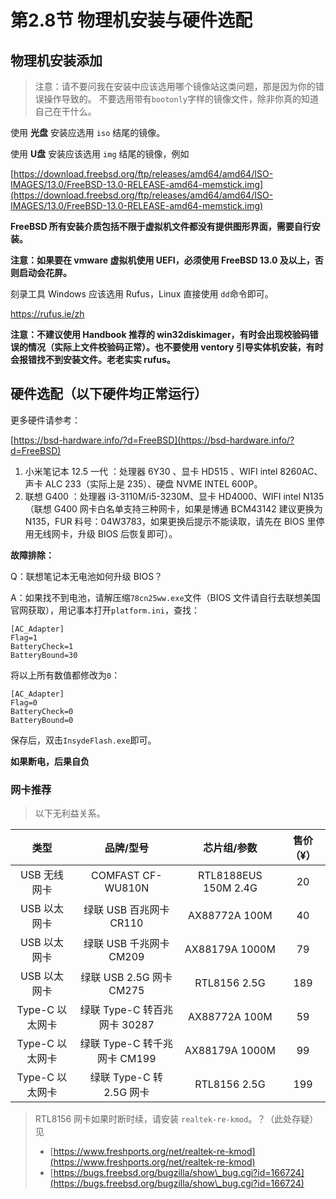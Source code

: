 # 第2.8节 物理机安装与硬件选配

## 物理机安装添加

> 注意：请不要问我在安装中应该选用哪个镜像站这类问题，那是因为你的错误操作导致的。 不要选用带有`bootonly`字样的镜像文件，除非你真的知道自己在干什么。

使用 **光盘** 安装应选用 `iso` 结尾的镜像。

使用 **U盘** 安装应该选用 `img` 结尾的镜像，例如

[https://download.freebsd.org/ftp/releases/amd64/amd64/ISO-IMAGES/13.0/FreeBSD-13.0-RELEASE-amd64-memstick.img](https://download.freebsd.org/ftp/releases/amd64/amd64/ISO-IMAGES/13.0/FreeBSD-13.0-RELEASE-amd64-memstick.img)

**FreeBSD 所有安装介质包括不限于虚拟机文件都没有提供图形界面，需要自行安装。**

**注意：如果要在 vmware 虚拟机使用 UEFI，必须使用 FreeBSD 13.0 及以上，否则启动会花屏。**

刻录工具 Windows 应该选用 Rufus，Linux 直接使用 `dd`命令即可。

https://rufus.ie/zh

**注意：不建议使用 Handbook 推荐的 win32diskimager，有时会出现校验码错误的情况（实际上文件校验码正常）。也不要使用 ventory 引导实体机安装，有时会报错找不到安装文件。老老实实 rufus。**

## 硬件选配（以下硬件均正常运行）

更多硬件请参考：

[https://bsd-hardware.info/?d=FreeBSD](https://bsd-hardware.info/?d=FreeBSD)

1. 小米笔记本 12.5 一代 ：处理器 6Y30 、显卡 HD515 、WIFI intel 8260AC、声卡 ALC 233（实际上是 235）、硬盘 NVME INTEL 600P。
2. 联想 G400 ：处理器 i3-3110M/i5-3230M、显卡 HD4000、WIFI intel N135（联想 G400 网卡白名单支持三种网卡，如果是博通 BCM43142 建议更换为 N135，FUR 料号：04W3783，如果更换后提示不能读取，请先在 BIOS 里停用无线网卡，升级 BIOS 后恢复即可）。

**故障排除：**

Q：联想笔记本无电池如何升级 BIOS？

A：如果找不到电池，请解压缩`78cn25ww.exe`文件（BIOS 文件请自行去联想美国官网获取），用记事本打开`platform.ini`，查找：

```
[AC_Adapter]
Flag=1
BatteryCheck=1
BatteryBound=30
```

将以上所有数值都修改为`0`：

```
[AC_Adapter]
Flag=0
BatteryCheck=0
BatteryBound=0
```

保存后，双击`InsydeFlash.exe`即可。

**如果断电，后果自负**

### 网卡推荐

> 以下无利益关系。

|      类型     |         品牌/型号         |        芯片组/参数        | 售价（¥） |
| :---------: | :-------------------: | :------------------: | :---: |
|   USB 无线网卡  |   COMFAST CF-WU810N   | RTL8188EUS 150M 2.4G |   20  |
|   USB 以太网卡  |   绿联 USB 百兆网卡 CR110   |     AX88772A 100M    |   40  |
|   USB 以太网卡  |   绿联 USB 千兆网卡 CM209   |    AX88179A 1000M    |   79  |
|   USB 以太网卡  |  绿联 USB 2.5G 网卡 CM275 |     RTL8156 2.5G     |  189  |
| Type-C 以太网卡 | 绿联 Type-C 转百兆网卡 30287 |     AX88772A 100M    |   59  |
| Type-C 以太网卡 | 绿联 Type-C 转千兆网卡 CM199 |    AX88179A 1000M    |   99  |
| Type-C 以太网卡 |  绿联 Type-C 转 2.5G 网卡  |     RTL8156 2.5G     |  199  |

> RTL8156 网卡如果时断时续，请安装 `realtek-re-kmod`。？（此处存疑） 见
>
> * [https://www.freshports.org/net/realtek-re-kmod](https://www.freshports.org/net/realtek-re-kmod)
> * [https://bugs.freebsd.org/bugzilla/show\_bug.cgi?id=166724](https://bugs.freebsd.org/bugzilla/show\_bug.cgi?id=166724)
